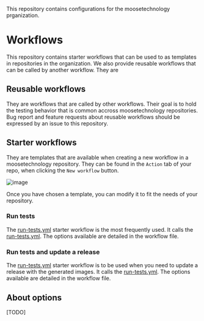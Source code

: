 This repository contains configurations for the moosetechnology prganization.

# Workflows
This repository contains starter workflows that can be used to as templates in repositories in the organization.
We also provide reusable workflows that can be called by another workflow. They are

## Reusable workflows
They are workflows that are called by other workflows.
Their goal is to hold the testing behavior that is common accross moosetechnology repositories.
Bug report and feature requests about reusable workflows should be expressed by an issue to this repository.

## Starter workflows
They are templates that are available when creating a new workflow in a moosetechnology repository. 
They can be found in the `Action` tab of your repo, when clicking the `New workflow` button.

![image](https://github.com/moosetechnology/.github/assets/39184695/fafcd534-e9de-46c6-9aed-4043b7e5113f)

Once you have chosen a template, you can modify it to fit the needs of your repository.

### Run tests
The [run-tests.yml](workflow-templates/tests.yml) starter workflow is the most frequently used.
It calls the [run-tests.yml](.github/workflows/run-tests.yml).
The options available are detailed in the workflow file.

### Run tests and update a release
The [run-tests.yml](workflow-templates/test-and-release.yml) starter workflow is to be used when you need to update a release with the generated images.
It calls the [run-tests.yml](.github/workflows/test-and-release.yml).
The options available are detailed in the workflow file.

## About options
[TODO]

